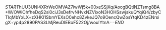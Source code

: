 $START$hUU3UNl4XRrWeOMVAZ7iwWj5k+00xeSSjXq/AoogBQtlNZTsmg8BA+W/OWiOhfheDqS2si0ciJ3sDefrvNHvxNZVixoN3HOHSswjskuQYqiQ4/zbyCTIqMbYxLX+zXHKI1SbmYEXsO0ehc8ZvkeJQ7o9OencQwZosYtqKD4zENrsigX+yp4p2890PAS3LMjReuDIEBoF522Oj/wouIYtnA==$END$